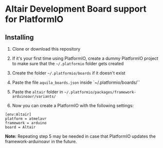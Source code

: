 # Altair Development Board support for PlatformIO

## Installing

1. Clone or download this repository

2. If it's your first time using PlatformIO, create a dummy PlatformIO project to make sure that the ``~/.platformio`` folder gets created

3. Create the folder ``~/.platformio/boards`` if it doesn't exist

4. Paste the file ``aquila_boards.json`` inside `~/.platformio/boards/``

5. Paste the ``altair`` folder in ``~/.platformio/packages/framework-arduinoavr/variants/``

6. Now you can create a PlatformIO with the following settings:
  ```
  [env:Altair]
  platform = atmelavr
  framework = arduino
  board = Altair
  ```

**Note:** Repeating step 5 may be needed in case that PlatformIO updates the framework-arduinoavr in the future.
